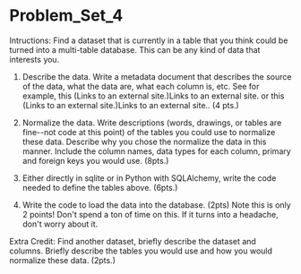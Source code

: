 # Problem_Set_4

Intructions:
Find a dataset that is currently in a table that you think could be turned into a multi-table database. This can be any kind of data that interests you.

1) Describe the data. Write a metadata document that describes the source of the data, what the data are, what each column is, etc. See for example, this (Links to an external site.)Links to an external site. or this (Links to an external site.)Links to an external site.. (4 pts.)

 

2) Normalize the data. Write descriptions (words, drawings, or tables are fine--not code at this point) of the tables you could use to normalize these data. Describe why you chose the normalize the data in this manner. Include the column names, data types for each column, primary and foreign keys you would use. (8pts.)

 

3) Either directly in sqlite or in Python with SQLAlchemy, write the code needed to define the tables above. (6pts.)

 

4) Write the code to load the data into the database. (2pts) Note this is only 2 points! Don't spend a ton of time on this. If it turns into a headache, don't worry about it.

 

Extra Credit: Find another dataset, briefly describe the dataset and columns. Briefly describe the tables you would use and how you would normalize these data. (2pts.) 

